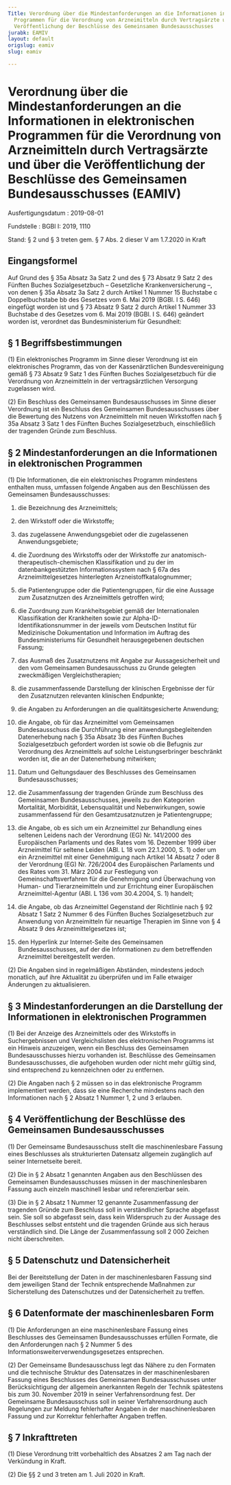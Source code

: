 ```yaml
---
Title: Verordnung über die Mindestanforderungen an die Informationen in elektronischen
  Programmen für die Verordnung von Arzneimitteln durch Vertragsärzte und über die
  Veröffentlichung der Beschlüsse des Gemeinsamen Bundesausschusses
jurabk: EAMIV
layout: default
origslug: eamiv
slug: eamiv

---
```


# Verordnung über die Mindestanforderungen an die Informationen in elektronischen Programmen für die Verordnung von Arzneimitteln durch Vertragsärzte und über die Veröffentlichung der Beschlüsse des Gemeinsamen Bundesausschusses (EAMIV)

Ausfertigungsdatum
:   2019-08-01

Fundstelle
:   BGBl I: 2019, 1110

Stand: § 2 und § 3 treten gem. § 7 Abs. 2 dieser V am 1.7.2020 in Kraft

## Eingangsformel

Auf Grund des § 35a Absatz 3a Satz 2 und des § 73 Absatz 9 Satz 2 des
Fünften Buches Sozialgesetzbuch – Gesetzliche Krankenversicherung –,
von denen § 35a Absatz 3a Satz 2 durch Artikel 1 Nummer 15 Buchstabe c
Doppelbuchstabe bb des Gesetzes vom 6. Mai 2019 (BGBl. I S. 646)
eingefügt worden ist und § 73 Absatz 9 Satz 2 durch Artikel 1 Nummer
33 Buchstabe d des Gesetzes vom 6. Mai 2019 (BGBl. I S. 646) geändert
worden ist, verordnet das Bundesministerium für Gesundheit:


## § 1 Begriffsbestimmungen

(1) Ein elektronisches Programm im Sinne dieser Verordnung ist ein
elektronisches Programm, das von der Kassenärztlichen
Bundesvereinigung gemäß § 73 Absatz 9 Satz 1 des Fünften Buches
Sozialgesetzbuch für die Verordnung von Arzneimitteln in der
vertragsärztlichen Versorgung zugelassen wird.

(2) Ein Beschluss des Gemeinsamen Bundesausschusses im Sinne dieser
Verordnung ist ein Beschluss des Gemeinsamen Bundesausschusses über
die Bewertung des Nutzens von Arzneimitteln mit neuen Wirkstoffen nach
§ 35a Absatz 3 Satz 1 des Fünften Buches Sozialgesetzbuch,
einschließlich der tragenden Gründe zum Beschluss.


## § 2 Mindestanforderungen an die Informationen in elektronischen Programmen

(1) Die Informationen, die ein elektronisches Programm mindestens
enthalten muss, umfassen folgende Angaben aus den Beschlüssen des
Gemeinsamen Bundesausschusses:

1.  die Bezeichnung des Arzneimittels;


2.  den Wirkstoff oder die Wirkstoffe;


3.  das zugelassene Anwendungsgebiet oder die zugelassenen
    Anwendungsgebiete;


4.  die Zuordnung des Wirkstoffs oder der Wirkstoffe zur anatomisch-
    therapeutisch-chemischen Klassifikation und zu der im
    datenbankgestützten Informationssystem nach § 67a des
    Arzneimittelgesetzes hinterlegten Arzneistoffkatalognummer;


5.  die Patientengruppe oder die Patientengruppen, für die eine Aussage
    zum Zusatznutzen des Arzneimittels getroffen wird;


6.  die Zuordnung zum Krankheitsgebiet gemäß der Internationalen
    Klassifikation der Krankheiten sowie zur Alpha-ID-
    Identifikationsnummer in der jeweils vom Deutschen Institut für
    Medizinische Dokumentation und Information im Auftrag des
    Bundesministeriums für Gesundheit herausgegebenen deutschen Fassung;


7.  das Ausmaß des Zusatznutzens mit Angabe zur Aussagesicherheit und den
    vom Gemeinsamen Bundesausschuss zu Grunde gelegten zweckmäßigen
    Vergleichstherapien;


8.  die zusammenfassende Darstellung der klinischen Ergebnisse der für den
    Zusatznutzen relevanten klinischen Endpunkte;


9.  die Angaben zu Anforderungen an die qualitätsgesicherte Anwendung;


10. die Angabe, ob für das Arzneimittel vom Gemeinsamen Bundesausschuss
    die Durchführung einer anwendungsbegleitenden Datenerhebung nach § 35a
    Absatz 3b des Fünften Buches Sozialgesetzbuch gefordert worden ist
    sowie ob die Befugnis zur Verordnung des Arzneimittels auf solche
    Leistungserbringer beschränkt worden ist, die an der Datenerhebung
    mitwirken;


11. Datum und Geltungsdauer des Beschlusses des Gemeinsamen
    Bundesausschusses;


12. die Zusammenfassung der tragenden Gründe zum Beschluss des Gemeinsamen
    Bundesausschusses, jeweils zu den Kategorien Mortalität, Morbidität,
    Lebensqualität und Nebenwirkungen, sowie zusammenfassend für den
    Gesamtzusatznutzen je Patientengruppe;


13. die Angabe, ob es sich um ein Arzneimittel zur Behandlung eines
    seltenen Leidens nach der Verordnung (EG) Nr. 141/2000 des
    Europäischen Parlaments und des Rates vom 16. Dezember 1999 über
    Arzneimittel für seltene Leiden (ABl. L 18 vom 22.1.2000, S. 1) oder
    um ein Arzneimittel mit einer Genehmigung nach Artikel 14 Absatz 7
    oder 8 der Verordnung (EG) Nr. 726/2004 des Europäischen Parlaments
    und des Rates vom 31. März 2004 zur Festlegung von
    Gemeinschaftsverfahren für die Genehmigung und Überwachung von Human-
    und Tierarzneimitteln und zur Errichtung einer Europäischen
    Arzneimittel-Agentur (ABl. L 136 vom 30.4.2004, S. 1) handelt;


14. die Angabe, ob das Arzneimittel Gegenstand der Richtlinie nach § 92
    Absatz 1 Satz 2 Nummer 6 des Fünften Buches Sozialgesetzbuch zur
    Anwendung von Arzneimitteln für neuartige Therapien im Sinne von § 4
    Absatz 9 des Arzneimittelgesetzes ist;


15. den Hyperlink zur Internet-Seite des Gemeinsamen Bundesausschusses,
    auf der die Informationen zu dem betreffenden Arzneimittel
    bereitgestellt werden.




(2) Die Angaben sind in regelmäßigen Abständen, mindestens jedoch
monatlich, auf ihre Aktualität zu überprüfen und im Falle etwaiger
Änderungen zu aktualisieren.


## § 3 Mindestanforderungen an die Darstellung der Informationen in elektronischen Programmen

(1) Bei der Anzeige des Arzneimittels oder des Wirkstoffs in
Suchergebnissen und Vergleichslisten des elektronischen Programms ist
ein Hinweis anzuzeigen, wenn ein Beschluss des Gemeinsamen
Bundesausschusses hierzu vorhanden ist. Beschlüsse des Gemeinsamen
Bundesausschusses, die aufgehoben wurden oder nicht mehr gültig sind,
sind entsprechend zu kennzeichnen oder zu entfernen.

(2) Die Angaben nach § 2 müssen so in das elektronische Programm
implementiert werden, dass sie eine Recherche mindestens nach den
Informationen nach § 2 Absatz 1 Nummer 1, 2 und 3 erlauben.


## § 4 Veröffentlichung der Beschlüsse des Gemeinsamen Bundesausschusses

(1)
Der Gemeinsame Bundesausschuss              stellt die
maschinenlesbare Fassung eines Beschlusses als strukturierten
Datensatz allgemein zugänglich auf seiner Internetseite bereit.

(2) Die in § 2 Absatz 1 genannten Angaben aus den Beschlüssen des
Gemeinsamen Bundesausschusses müssen in der maschinenlesbaren Fassung
auch einzeln maschinell lesbar und referenzierbar sein.

(3) Die in § 2 Absatz 1 Nummer 12 genannte Zusammenfassung der
tragenden Gründe zum Beschluss soll in verständlicher Sprache
abgefasst sein. Sie soll so abgefasst sein, dass kein Widerspruch zu
der Aussage des Beschlusses selbst entsteht und die tragenden Gründe
aus sich heraus verständlich sind. Die Länge der Zusammenfassung soll
2 000 Zeichen nicht überschreiten.


## § 5 Datenschutz und Datensicherheit

Bei der Bereitstellung der Daten in der maschinenlesbaren Fassung sind
dem jeweiligen Stand der Technik entsprechende Maßnahmen zur
Sicherstellung des Datenschutzes und der Datensicherheit zu treffen.


## § 6 Datenformate der maschinenlesbaren Form

(1) Die Anforderungen an eine maschinenlesbare Fassung eines
Beschlusses des Gemeinsamen Bundesausschusses erfüllen Formate, die
den Anforderungen nach § 2 Nummer 5 des
Informationsweiterverwendungsgesetzes entsprechen.

(2) Der Gemeinsame Bundesausschuss legt das Nähere zu den Formaten und
die technische Struktur des Datensatzes in der maschinenlesbaren
Fassung eines Beschlusses des Gemeinsamen Bundesausschusses unter
Berücksichtigung der allgemein anerkannten Regeln der Technik
spätestens bis zum
30\. November 2019              in seiner Verfahrensordnung fest. Der
Gemeinsame Bundesausschuss soll in seiner Verfahrensordnung auch
Regelungen zur Meldung fehlerhafter Angaben in der maschinenlesbaren
Fassung und zur Korrektur fehlerhafter Angaben treffen.


## § 7 Inkrafttreten

(1) Diese Verordnung tritt vorbehaltlich des Absatzes 2 am Tag nach
der Verkündung in Kraft.

(2) Die §§ 2 und 3 treten am 1. Juli 2020 in Kraft.


